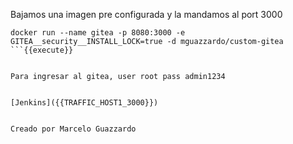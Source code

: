 Bajamos una imagen pre configurada y la mandamos al port 3000 

```
docker run --name gitea -p 8080:3000 -e GITEA__security__INSTALL_LOCK=true -d mguazzardo/custom-gitea
```{{execute}}


Para ingresar al gitea, user root pass admin1234


[Jenkins]({{TRAFFIC_HOST1_3000}})


Creado por Marcelo Guazzardo
